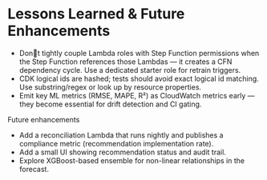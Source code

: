 # Lessons Learned & Future Enhancements

- Dont tightly couple Lambda roles with Step Function permissions when the Step Function references those Lambdas — it creates a CFN dependency cycle. Use a dedicated starter role for retrain triggers.
- CDK logical ids are hashed; tests should avoid exact logical id matching. Use substring/regex or look up by resource properties.
- Emit key ML metrics (RMSE, MAPE, R²) as CloudWatch metrics early — they become essential for drift detection and CI gating.

Future enhancements
- Add a reconciliation Lambda that runs nightly and publishes a compliance metric (recommendation implementation rate).
- Add a small UI showing recommendation status and audit trail.
- Explore XGBoost-based ensemble for non-linear relationships in the forecast.
